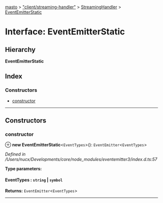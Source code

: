 [masto](../README.md) > ["client/streaming-handler"](../modules/_client_streaming_handler_.md) > [StreamingHandler](../classes/_client_streaming_handler_.streaminghandler.md) > [EventEmitterStatic](../interfaces/_client_streaming_handler_.streaminghandler.eventemitterstatic.md)

# Interface: EventEmitterStatic

## Hierarchy

**EventEmitterStatic**

## Index

### Constructors

* [constructor](_client_streaming_handler_.streaminghandler.eventemitterstatic.md#constructor)

---

## Constructors

<a id="constructor"></a>

###  constructor

⊕ **new EventEmitterStatic**<`EventTypes`>(): `EventEmitter`<`EventTypes`>

*Defined in /Users/nucx/Developments/core/node_modules/eventemitter3/index.d.ts:57*

**Type parameters:**

#### EventTypes :  `string` \| `symbol`

**Returns:** `EventEmitter`<`EventTypes`>

___

